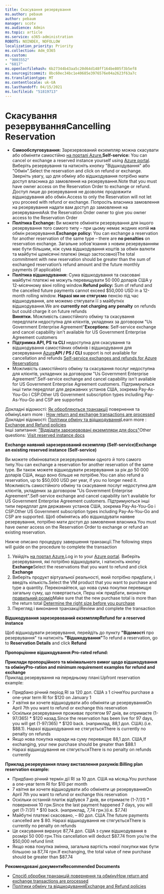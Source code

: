 ```yaml
---
title: Скасування резервування
ms.author: pebaum
author: pebaum
manager: scotv
ms.audience: Admin
ms.topic: article
ms.service: o365-administration
ROBOTS: NOINDEX, NOFOLLOW
localization_priority: Priority
ms.collection: Adm_O365
ms.custom:
- "9003552"
- "6817"
ms.openlocfilehash: 6b27344b43aa5c20d64d148ff164be805f3b5ef8
ms.sourcegitcommit: 8bc60ec34bc1e40685e3976576e04a2623f63a7c
ms.translationtype: MT
ms.contentlocale: uk-UA
ms.lasthandoff: 04/15/2021
ms.locfileid: "51819713"
---
```

# <a name="cancelling-reservation"></a><span data-ttu-id="a41d9-102">Скасування резервування</span><span class="sxs-lookup"><span data-stu-id="a41d9-102">Cancelling Reservation</span></span>

- <span data-ttu-id="a41d9-103">**Самообслуговування:** Зарезервований екземпляр можна скасувати або обміняти самостійно [на порталі Azure.](https://portal.azure.com/#blade/Microsoft_Azure_Reservations/ReservationsBrowseBlade)</span><span class="sxs-lookup"><span data-stu-id="a41d9-103">**Self-service:** You can cancel or exchange a reserved instance yourself using [Azure portal](https://portal.azure.com/#blade/Microsoft_Azure_Reservations/ReservationsBrowseBlade).</span></span> <span data-ttu-id="a41d9-104">Виберіть резервування та натисніть кнопку "Відшкодування" або "Обмін".</span><span class="sxs-lookup"><span data-stu-id="a41d9-104">Select the reservation and click on refund or exchange.</span></span> <span data-ttu-id="a41d9-105">Зверніть увагу, що для обміну або відшкодування потрібно мати доступ власника до замовлення на резервування.</span><span class="sxs-lookup"><span data-stu-id="a41d9-105">Note that you must have owner access on the Reservation Order to exchange or refund.</span></span> <span data-ttu-id="a41d9-106">Доступ лише до резервування не дозволяє продовжити відшкодування або обмін.</span><span class="sxs-lookup"><span data-stu-id="a41d9-106">Access to only the Reservation will not let you proceed with refund or exchange.</span></span> <span data-ttu-id="a41d9-107">Попросіть власника замовлення на резервування надати вам доступ до замовлення на резервування</span><span class="sxs-lookup"><span data-stu-id="a41d9-107">Ask the Reservation Order owner to give you owner access to the Reservation Order</span></span>
- <span data-ttu-id="a41d9-108">**Політика Exchange:** Ви можете обміняти резервування для іншого резервування того самого типу – при цьому немає жодних копій **на** обмін резервування.</span><span class="sxs-lookup"><span data-stu-id="a41d9-108">**Exchange policy:** You can exchange a reservation for another reservation of the same type – there are **no penalties** on reservation exchange.</span></span> <span data-ttu-id="a41d9-109">Загальне зобов'язання з новим резервуванням має бути більшим, ніж сума відшкодування коштів за обмін валюти та майбутні щомісячні платежі (якщо застосовно)</span><span class="sxs-lookup"><span data-stu-id="a41d9-109">The total commitment with new reservation should be greater than the sum of exchanged reservation’s refund amount and the future monthly payments (if applicable)</span></span>
- <span data-ttu-id="a41d9-110">**Політика відшкодування:** Сума відшкодування та скасовані майбутні платежі не можуть перевищувати 50 000 доларів США у 12-місячному вікні rolling window.</span><span class="sxs-lookup"><span data-stu-id="a41d9-110">**Refund policy:** Sum of refund and the cancelled future payments cannot exceed $50,000 USD in a 12-month rolling window.</span></span> <span data-ttu-id="a41d9-111">**Наразі ми не стягуємо** пенсію під час відшкодування, але можемо стягувати її з майбутніх відшкодування.</span><span class="sxs-lookup"><span data-stu-id="a41d9-111">We are **currently not charging any penalty** on refunds but could charge it on future refunds</span></span>  
    <span data-ttu-id="a41d9-112">**Винятки.** Можливість самостійного обміну та скасування передплати недоступна для клієнтів, укладених за договором "Us Government Enterprise Agreement"</span><span class="sxs-lookup"><span data-stu-id="a41d9-112">**Exceptions:** Self-service exchange and cancel capability isn't available for US Government Enterprise Agreement customers</span></span>
- <span data-ttu-id="a41d9-113">**Підтримка API, PS та CLI** недоступна для скасування та відшкодування самостійних обмінів і відшкодування для резервування [Azure](https://docs.microsoft.com/azure/cost-management-billing/reservations/exchange-and-refund-azure-reservations?WT.mc_id=Portal-Microsoft_Azure_Support)</span><span class="sxs-lookup"><span data-stu-id="a41d9-113">**API / PS / CLI** support is not available for cancellation and refunds [Self-service exchanges and refunds for Azure Reservations](https://docs.microsoft.com/azure/cost-management-billing/reservations/exchange-and-refund-azure-reservations?WT.mc_id=Portal-Microsoft_Azure_Support)</span></span>
- <span data-ttu-id="a41d9-114">Можливість самостійного обміну та скасування послуг недоступна для клієнтів, укладених за договором "Us Government Enterprise Agreement".</span><span class="sxs-lookup"><span data-stu-id="a41d9-114">Self-service exchange and cancel capability isn't available for US Government Enterprise Agreement customers.</span></span> <span data-ttu-id="a41d9-115">Підтримуються інші типи передплат для державних установ США, зокрема Pay-As-You-Go і CSP.</span><span class="sxs-lookup"><span data-stu-id="a41d9-115">Other US Government subscription types including Pay-As-You-Go and CSP are supported</span></span>

<span data-ttu-id="a41d9-116">Докладні відомості: [Як обробляються транзакції](https://docs.microsoft.com/azure/billing/billing-azure-reservations-self-service-exchange-and-refund?WT.mc_id=Portal-Microsoft_Azure_Support#how-return-and-exchange-transactions-are-processed) повернення та обміну</span><span class="sxs-lookup"><span data-stu-id="a41d9-116">Learn more : [How return and exchange transactions are processed](https://docs.microsoft.com/azure/billing/billing-azure-reservations-self-service-exchange-and-refund?WT.mc_id=Portal-Microsoft_Azure_Support#how-return-and-exchange-transactions-are-processed)</span></span>  
<span data-ttu-id="a41d9-117">Докладні відомості: [Політики обміну та відшкодування](https://docs.microsoft.com/azure/billing/billing-azure-reservations-self-service-exchange-and-refund?WT.mc_id=Portal-Microsoft_Azure_Support#exchange-policies)</span><span class="sxs-lookup"><span data-stu-id="a41d9-117">Learn more : [Exchange and Refund policies](https://docs.microsoft.com/azure/billing/billing-azure-reservations-self-service-exchange-and-refund?WT.mc_id=Portal-Microsoft_Azure_Support#exchange-policies)</span></span>  
<span data-ttu-id="a41d9-118">Інші запитання: ["Відвідати зарезервовані екземпляри для docs"](https://docs.microsoft.com/azure/billing/billing-save-compute-costs-reservations?WT.mc_id=Portal-Microsoft_Azure_Support)</span><span class="sxs-lookup"><span data-stu-id="a41d9-118">Other questions: [Visit reserved instance docs](https://docs.microsoft.com/azure/billing/billing-save-compute-costs-reservations?WT.mc_id=Portal-Microsoft_Azure_Support)</span></span>

<span data-ttu-id="a41d9-119">**Exchange наявний зарезервований екземпляр (Self-service)**</span><span class="sxs-lookup"><span data-stu-id="a41d9-119">**Exchange an existing reserved instance (Self-service)**</span></span>

<span data-ttu-id="a41d9-120">Ви можете обмінюватися резервуваннями одного й того самого типу.</span><span class="sxs-lookup"><span data-stu-id="a41d9-120">You can exchange a reservation for another reservation of the same type.</span></span> <span data-ttu-id="a41d9-121">Ви також можете відшкодувати резервування за рік до 50 000 доларів США, якщо воно більше не потрібне.</span><span class="sxs-lookup"><span data-stu-id="a41d9-121">You can also refund a reservation, up to $50,000 USD per year, if you no longer need it.</span></span> <span data-ttu-id="a41d9-122">Можливість самостійного обміну та скасування послуг недоступна для клієнтів, укладених за договором "Us Government Enterprise Agreement".</span><span class="sxs-lookup"><span data-stu-id="a41d9-122">Self-service exchange and cancel capability isn't available for US Government Enterprise Agreement customers.</span></span> <span data-ttu-id="a41d9-123">Підтримуються інші типи передплат для державних установ США, зокрема Pay-As-You-Go і CSP.</span><span class="sxs-lookup"><span data-stu-id="a41d9-123">Other US Government subscription types including Pay-As-You-Go and CSP are supported.</span></span> <span data-ttu-id="a41d9-124">Щоб обмінятись або відшкодувати наявне резервування, потрібно мати доступ до замовлення власника.</span><span class="sxs-lookup"><span data-stu-id="a41d9-124">You must have owner access on the Reservation Order to exchange or refund an existing reservation.</span></span>

<span data-ttu-id="a41d9-125">Нижче описано процедуру завершення транзакції.</span><span class="sxs-lookup"><span data-stu-id="a41d9-125">The following steps will guide on the procedure to complete the transaction</span></span>

1. <span data-ttu-id="a41d9-126">Увійдіть [на портал Azure.](https://portal.azure.com/#blade/Microsoft_Azure_Reservations/ReservationsBrowseBlade)</span><span class="sxs-lookup"><span data-stu-id="a41d9-126">Log in to your [Azure portal](https://portal.azure.com/#blade/Microsoft_Azure_Reservations/ReservationsBrowseBlade).</span></span> <span data-ttu-id="a41d9-127">Виберіть резервування, які потрібно відшкодувати, і натисніть кнопку **Exchange**</span><span class="sxs-lookup"><span data-stu-id="a41d9-127">Select the reservations that you want to refund and click **Exchange**</span></span>
2. <span data-ttu-id="a41d9-128">Виберіть продукт віртуальної реальності, який потрібно придбати, і введіть кількість.</span><span class="sxs-lookup"><span data-stu-id="a41d9-128">Select the VM product that you want to purchase and type a quantity.</span></span> <span data-ttu-id="a41d9-129">Переконайтеся, що нова сума покупки перевищує загальну суму, що повертається, Перш ніж придбати, визначте [правильний розмір](https://docs.microsoft.com/azure/virtual-machines/windows/prepay-reserved-vm-instances?WT.mc_id=Portal-Microsoft_Azure_Support#determine-the-right-vm-size-before-you-buy)</span><span class="sxs-lookup"><span data-stu-id="a41d9-129">Make sure that the new purchase total is more than the return total [Determine the right size before you purchase](https://docs.microsoft.com/azure/virtual-machines/windows/prepay-reserved-vm-instances?WT.mc_id=Portal-Microsoft_Azure_Support#determine-the-right-vm-size-before-you-buy)</span></span>
3. <span data-ttu-id="a41d9-130">Перегляд і виконання транзакції</span><span class="sxs-lookup"><span data-stu-id="a41d9-130">Review and complete the transaction</span></span>

<span data-ttu-id="a41d9-131">**Відшкодування зарезервований екземпляр**</span><span class="sxs-lookup"><span data-stu-id="a41d9-131">**Refund for a reserved instance**</span></span>

<span data-ttu-id="a41d9-132">Щоб відшкодувати резервування, перейдіть до пункту **"Відомості** про резервування" та натисніть **"Відшкодування"**</span><span class="sxs-lookup"><span data-stu-id="a41d9-132">To refund a reservation, go to **Reservation Details** and click **Refund**</span></span>

<span data-ttu-id="a41d9-133">**Пропорціонне відшкодування:**</span><span class="sxs-lookup"><span data-stu-id="a41d9-133">**Pro-rated refund:**</span></span>

<span data-ttu-id="a41d9-134">**Приклади пропорційного та мінімального вимог щодо відшкодування та обміну**</span><span class="sxs-lookup"><span data-stu-id="a41d9-134">**Pro-ration and minimum requirement examples for refund and exchange**</span></span>  
<span data-ttu-id="a41d9-135">Приклад резервування на передньому плані:</span><span class="sxs-lookup"><span data-stu-id="a41d9-135">Upfront reservation example:</span></span>

- <span data-ttu-id="a41d9-136">Придбано річний період RI за 120 дол. США з 1 січня</span><span class="sxs-lookup"><span data-stu-id="a41d9-136">You purchase a one-year term RI for $120 on January 1</span></span>
- <span data-ttu-id="a41d9-137">7 квітня ви хочете відшкодувати або обміняти це резервування</span><span class="sxs-lookup"><span data-stu-id="a41d9-137">On April 7th you want to refund or exchange this reservation</span></span>
- <span data-ttu-id="a41d9-138">Оскільки резервування проживає протягом 97 днів, ви отримаєте (1-97/365) \* $120 назад.</span><span class="sxs-lookup"><span data-stu-id="a41d9-138">Since the reservation has been live for 97 days, you will get (1-97/365) \* $120 back.</span></span> <span data-ttu-id="a41d9-139">(наприклад, 88,1 дол. США).</span><span class="sxs-lookup"><span data-stu-id="a41d9-139">(i.e. $88.1).</span></span> <span data-ttu-id="a41d9-140">Наразі відшкодування не стягується</span><span class="sxs-lookup"><span data-stu-id="a41d9-140">There is currently no penalty on refunds</span></span>
- <span data-ttu-id="a41d9-141">Якщо нова покупка наради на суму перевищує 88,1 дол. США,</span><span class="sxs-lookup"><span data-stu-id="a41d9-141">If exchanging, your new purchase should be greater than $88.1</span></span>
- <span data-ttu-id="a41d9-142">Наразі відшкодування не стягується</span><span class="sxs-lookup"><span data-stu-id="a41d9-142">There is no penalty on refunds currently</span></span>

<span data-ttu-id="a41d9-143">**Приклад резервування плану виставлення рахунків:**</span><span class="sxs-lookup"><span data-stu-id="a41d9-143">**Billing plan reservation example:**</span></span>

- <span data-ttu-id="a41d9-144">Придбано річний термін дії RI за 10 дол. США на місяць</span><span class="sxs-lookup"><span data-stu-id="a41d9-144">You purchase a one-year term RI for $10 per month</span></span>
- <span data-ttu-id="a41d9-145">7 квітня ви хочете відшкодувати або обміняти це резервування</span><span class="sxs-lookup"><span data-stu-id="a41d9-145">On April 7th you want to refund or exchange this reservation</span></span>
- <span data-ttu-id="a41d9-146">Оскільки останній платіж відбувся 7 днів, ви отримаєте (1-7/31) \* повернення 10 грн.</span><span class="sxs-lookup"><span data-stu-id="a41d9-146">Since the last payment happened 7 days, you will get (1-7/31) \* $10 back.</span></span> <span data-ttu-id="a41d9-147">(наприклад, 7,74 грн.)</span><span class="sxs-lookup"><span data-stu-id="a41d9-147">(i.e. $7.74)</span></span>
- <span data-ttu-id="a41d9-148">Майбутні платежі скасовано, – 80 дол. США.</span><span class="sxs-lookup"><span data-stu-id="a41d9-148">The future payments cancelled are $ 80.</span></span> <span data-ttu-id="a41d9-149">Наразі відшкодування не стягується</span><span class="sxs-lookup"><span data-stu-id="a41d9-149">There is currently no penalty on refunds</span></span>
- <span data-ttu-id="a41d9-150">Це скасування вирахує 87,74 дол. США з суми відшкодування в розмірі 50 000 грн.</span><span class="sxs-lookup"><span data-stu-id="a41d9-150">This cancellation will deduct $87.74 from you’re the $50,000 refund limit</span></span>
- <span data-ttu-id="a41d9-151">Якщо нова покупка змінна, загальна вартість нової покупки має бути більшою за 87,74 грн.</span><span class="sxs-lookup"><span data-stu-id="a41d9-151">If exchanging, the total value of new purchase should be greater than $87.74</span></span>

<span data-ttu-id="a41d9-152">**Рекомендовані документи**</span><span class="sxs-lookup"><span data-stu-id="a41d9-152">**Recommended Documents**</span></span>

- [<span data-ttu-id="a41d9-153">Спосіб обробки транзакцій повернення та обміну</span><span class="sxs-lookup"><span data-stu-id="a41d9-153">How return and exchange transactions are processed</span></span>](https://docs.microsoft.com/azure/billing/billing-azure-reservations-self-service-exchange-and-refund?WT.mc_id=Portal-Microsoft_Azure_Support#how-return-and-exchange-transactions-are-processed)
- [<span data-ttu-id="a41d9-154">Політики обміну та відшкодування</span><span class="sxs-lookup"><span data-stu-id="a41d9-154">Exchange and Refund policies</span></span>](https://docs.microsoft.com/azure/billing/billing-azure-reservations-self-service-exchange-and-refund?WT.mc_id=Portal-Microsoft_Azure_Support#exchange-policies)